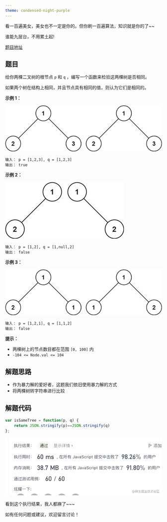 ```yaml
---
theme: condensed-night-purple
---
```


看一百遍美女，美女也不一定是你的。但你刷一百遍算法，知识就是你的了~~

谁能九层台，不用累土起!

[题目地址](https://leetcode-cn.com/problems/same-tree/)


<!-- more -->

## 题目

给你两棵二叉树的根节点 `p` 和 `q` ，编写一个函数来检验这两棵树是否相同。

如果两个树在结构上相同，并且节点具有相同的值，则认为它们是相同的。

**示例 1：**

![](1.jpg)

```
输入： p = [1,2,3], q = [1,2,3]
输出： true
```

**示例 2：**

![](2.jpg)

```
输入： p = [1,2], q = [1,null,2]
输出： false
```

**示例 3：**

![](3.jpg)

```
输入： p = [1,2,1], q = [1,1,2]
输出： false
```

**提示：**

-   两棵树上的节点数目都在范围 `[0, 100]` 内
-   `-104 <= Node.val <= 104`


## 解题思路

- 作为暴力解的爱好者，这题我们依旧使用暴力解的方式
- 将两棵树转字符串进行比较

## 解题代码

```js
var isSameTree = function(p, q) {
    return JSON.stringify(p)==JSON.stringify(q)
};
```

![image.png](4.png)

看到这个执行结果，我人都麻了~~~

如有任何问题或建议，欢迎留言讨论！
